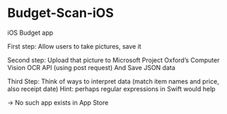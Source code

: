 # Budget-Scan-iOS
iOS Budget app

First step: Allow users to take pictures, save it

Second step: Upload that picture to Microsoft Project Oxford’s Computer Vision OCR API (using post request) And Save JSON data

Third Step: Think of ways to interpret data (match item names and price, also receipt date) Hint: perhaps regular expressions in Swift would help

-> No such app exists in App Store

